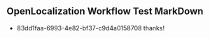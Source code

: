 ## OpenLocalization Workflow Test MarkDown
* 83dd1faa-6993-4e82-bf37-c9d4a0158708 thanks!

<!--HONumber=Nov16_HO3-->


